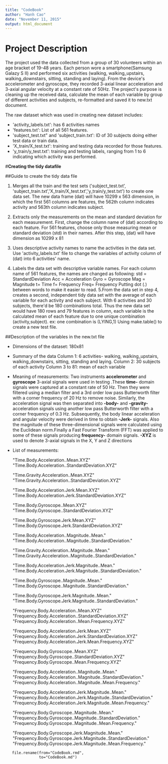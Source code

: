 ```yaml
---
title: "CodeBook"
author: "Hanh Cao"
date: "November 11, 2015"
output: html_document
---
```


# **Project Description**
The project used the data collected from a group of 30 volunteers within an age bracket of 19-48 years. Each person wore a smartphone(Samsung Galazy S II) and performed six activities (walking, walking_upstairs, walking_downstairs, sitting, standing and laying). From the device's accelerometer and gyroscope, they recorded 3-axial linear acceleration and 3-axial angular velocity at a constant rate of 50Hz. The project's purpose is cleaning up the received data, calculate the mean of each variable by group of different activities and subjects, re-formatted and saved it to new.txt document.


The raw dataset which was used in creating new dataset includes:
- 'activity_labels.txt': has 6 activities names
- 'features.txt': List of all 561 features.
- 'subject_test.txt" and 'subject_train.txt': ID of 30 subjects doing either test data or train data.
- 'X_train/X_test.txt': training and testing data recorded for those features.
- 'y_train/y_test.txt': training and testing labels, ranging from 1 to 6 indicating which activity was performed.

#**Creating the tidy datafile**

##Guide to create the tidy data file

1. Merges all the train and the test sets ('subject_test.txt', 'subject_train.txt','X_train/X_test.txt','y_train/y_test.txt')  to create one data set.
The new data frame (dat) will have 10299 x 563 dimension, in which the first 561 columns are features, the 562th column indicates activity and 563th column indicates subject.

2. Extracts only the measurements on the mean and standard deviation for each measurement. 
First, change the column name of (dat) according to each feature.
For 561 features, choose only those measuring mean or standard deviation (std) in their names.
After this step, (dat) will have dimension as 10299 x 81

3. Uses descriptive activity names to name the activities in the data set.
Use 'activity_labels.txt' file to change the variables of activity column of (dat) into 6 activities' name.

4. Labels the data set with descriptive variable names. 
For each column name of 561 features, the names are changed as following:
	std = StandardDeviation
	Acc = Acceleration
	Gyro = Gyroscope 
	Mag = Magnitude
	t= Time
	f= Frequency
	Freq= Frequency
	Putting dot (.) between words to make it easier to read.
5.From the data set in step 4, creates a second, independent tidy data set with the average of each variable for each activity and each subject.
 With 6 activities and 30 subjects, there'd be 180 combinations total. Thus the new data set would have 180 rows and 79 features in column, each variable is the calculated mean of each feature due to one unique combination (activity,subject).
ex: one combination is (LYING,1) 
Using make.table() to create a new test file.

##Description of the variables in the new.txt file
 - Dimensions of the dataset: 180x81
 - Summary of the data
Column 1: 6 activities- walking, walking_upstairs, walking_downstairs, sitting, standing and laying.
Column 2: 30 subjects of each activity
Column 3 to 81: mean of each variable
 - Meaning of measurements:
 Two instruments **accelerometer** and **gyroscope** 3-axial signals were used in testing .These **time-** domain signals were captured at a constant rate of 50 Hz. Then they were filtered using a median filter and a 3rd order low pass Butterworth filter with a corner frequency of 20 Hz to remove noise. Similarly, the acceleration signal was then separated into **-body-** and **-gravity-** acceleration signals using another low pass Butterworth filter with a corner frequency of 0.3 Hz. Subsequently, the body linear acceleration and angular velocity were derived in time to obtain **-Jerk-** signals. Also the magnitude of these three-dimensional signals were calculated using the Euclidean norm.Finally a Fast Fourier Transform (FFT) was applied to some of these signals producing **frequency-**  domain signals.
**-XYZ** is used to denote 3-axial signals in the X, Y and Z directions
- List of measurements:

    "Time.Body.Acceleration..Mean.XYZ"                                
    "Time.Body.Acceleration..StandardDeviation.XYZ"  
                     
    "Time.Gravity.Acceleration..Mean.XYZ"                                 
    "Time.Gravity.Acceleration..StandardDeviation.XYZ" 
                       
    "Time.Body.Acceleration.Jerk.Mean.XYZ"                            
    "Time.Body.Acceleration.Jerk.StandardDeviation.XYZ"               
    
    "Time.Body.Gyroscope..Mean.XYZ"                                   
    "Time.Body.Gyroscope..StandardDeviation.XYZ"                      
    
    "Time.Body.Gyroscope.Jerk.Mean.XYZ"                               
    "Time.Body.Gyroscope.Jerk.StandardDeviation.XYZ"                  
    
    "Time.Body.Acceleration..Magnitude..Mean."                      
    "Time.Body.Acceleration..Magnitude..StandardDeviation."         
    
    "Time.Gravity.Acceleration..Magnitude..Mean."                       
    "Time.Gravity.Acceleration..Magnitude..StandardDeviation."          
    
    "Time.Body.Acceleration.Jerk.Magnitude..Mean."                  
    "Time.Body.Acceleration.Jerk.Magnitude..StandardDeviation."     
    
    "Time.Body.Gyroscope..Magnitude..Mean."                         
    "Time.Body.Gyroscope..Magnitude..StandardDeviation."            
    
    "Time.Body.Gyroscope.Jerk.Magnitude..Mean."                     
    "Time.Body.Gyroscope.Jerk.Magnitude..StandardDeviation."
            
    "Frequency.Body.Acceleration..Mean.XYZ"                           
    "Frequency.Body.Acceleration..StandardDeviation.XYZ"              
    "Frequency.Body.Acceleration..Mean.Frequency.XYZ" 
                    
    "Frequency.Body.Acceleration.Jerk.Mean.XYZ"                       
    "Frequency.Body.Acceleration.Jerk.StandardDeviation.XYZ"          
    "Frequency.Body.Acceleration.Jerk.Mean.Frequency.XYZ"             
    
    "Frequency.Body.Gyroscope..Mean.XYZ"                              
    "Frequency.Body.Gyroscope..StandardDeviation.XYZ"  
    "Frequency.Body.Gyroscope..Mean.Frequency.XYZ"                    
    
    "Frequency.Body.Acceleration..Magnitude..Mean."                 
    "Frequency.Body.Acceleration..Magnitude..StandardDeviation."    
    "Frequency.Body.Acceleration..Magnitude..Mean.Frequency."       
    
    "Frequency.Body.Acceleration.Jerk.Magnitude..Mean."             
    "Frequency.Body.Acceleration.Jerk.Magnitude..StandardDeviation."
    "Frequency.Body.Acceleration.Jerk.Magnitude..Mean.Frequency."   
    
    "Frequency.Body.Gyroscope..Magnitude..Mean."                    
    "Frequency.Body.Gyroscope..Magnitude..StandardDeviation."       
    "Frequency.Body.Gyroscope..Magnitude..Mean.Frequency."          
    
    "Frequency.Body.Gyroscope.Jerk.Magnitude..Mean."                
    "Frequency.Body.Gyroscope.Jerk.Magnitude..StandardDeviation."   
    "Frequency.Body.Gyroscope.Jerk.Magnitude..Mean.Frequency."  
    
```{r, include=FALSE}
   file.rename(from="CodeBook.rmd", 
               to="CodeBook.md")
```